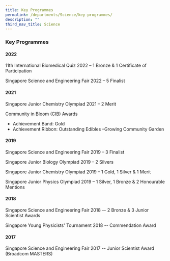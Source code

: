 ```yaml
---
title: Key Programmes
permalink: /departments/Science/key-programmes/
description: ""
third_nav_title: Science
---
```

### Key Programmes

#### 2022



11th International Biomedical Quiz 2022 – 1 Bronze & 1 Certificate of Participation

Singapore Science and Engineering Fair 2022 – 5 Finalist

  

#### 2021

Singapore Junior Chemistry Olympiad 2021 – 2 Merit  

Community in Bloom (CIB) Awards  


*   Achievement Band: Gold
*   Achievement Ribbon: Outstanding Edibles –Growing Community Garden




#### 2019

Singapore Science and Engineering Fair 2019 – 3 Finalist

Singapore Junior Biology Olympiad 2019 – 2 Silvers

Singapore Junior Chemistry Olympiad 2019 – 1 Gold, 1 Silver & 1 Merit

Singapore Junior Physics Olympiad 2019 – 1 Silver, 1 Bronze & 2 Honourable Mentions

  

#### 2018

Singapore Science and Engineering Fair 2018 -- 2 Bronze & 3 Junior Scientist Awards

Singapore Young Physicists' Tournament 2018 -- Commendation Award

  

#### 2017

Singapore Science and Engineering Fair 2017 -- Junior Scientist Award (Broadcom MASTERS)